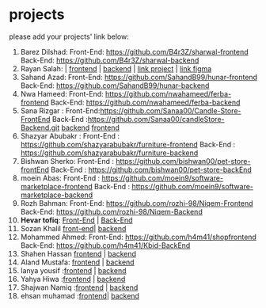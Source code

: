 # projects
please add your projects' link below:

1. Barez Dilshad:
Front-End: https://github.com/B4r3Z/sharwal-frontend
Back-End: https://github.com/B4r3Z/sharwal-backend
2. Rayan Salah:
| [frontend]( https://github.com/rayansalah11/Cars-Auto-frontend.git)
| [backend](https://github.com/rayansalah11/Cars-Auto-backend.git)
| [link project](https://main--charming-treacle-4bcbd5.netlify.app/) | [link figma](https://www.figma.com/file/nWALpMchmNeeJCgpTzGVCJ/bit?type=design&t=BezJZwyNWNIpuvMo-6) 
3. Sahand Azad:
Front-End: https://github.com/SahandB99/hunar-frontend
Back-End: https://github.com/SahandB99/hunar-backend
4. Nwa Hameed:
Front-End: https://github.com/nwahameed/ferba-frontend
Back-End: https://github.com/nwahameed/ferba-backend
6. Sana Rizgar :
Front-End:https://github.com/Sanaa00/Candle-Store-FrontEnd
Back-End :https://github.com/Sanaa00/candleStore-Backend.git
 [backend](https://candlesss.onrender.com/)
[frontend](https://candle-store.netlify.app/)
8. Shazyar Abubakr : 
Front-End : https://github.com/shazyarabubakr/furniture-frontend
Back-End : https://github.com/shazyarabubakr/furniture-backend
9. Bishwan Sherko:
Front-End : https://github.com/bishwan00/pet-store-frontEnd
Back-End : https://github.com/bishwan00/pet-store-backEnd
10. moein Abas:
Front-End : https://github.com/moein9/software-marketplace-frontend
Back-End : https://github.com/moein9/software-marketplace-backend
11. Rozh Bahman:
Front-End: https://github.com/rozhi-98/Niqem-Frontend
Back-End: https://github.com/rozhi-98/Niqem-Backend
12. **Hevar tofiq**:
   [Front-End](https://github.com/RageOfKurd/pallawan-frontend) |
   [Back-End](https://github.com/RageOfKurd/Fitness-Backend)
 13. Sozan Khalil [front-end](https://github.com/sozankhalil/asan-frontend)| [backend](https://github.com/sozankhalil/asan-backend)
 14.  Mohammed Ahmed:
Front-End: https://github.com/h4m41/shopfrontend
Back-End: https://github.com/h4m41/Kbid-BackEnd
15. Shahen Hassan [frontend](https://github.com/ShahenHassan/Frontend) | [backend](https://github.com/ShahenHassan/Backend)
16. Aland Mustafa: [frontend](https://github.com/Alaaaand/online-shopping-front-end.git) | [backend](https://github.com/Alaaaand/online-shopping-backend.git)
17. lanya yousif :[frontend](https://github.com/lanyayousif/makeup-skincare-Ecommerce-project.git) | [backend](https://github.com/lanyayousif/Ecommerce_backend.git)
18. Yahya Hiwa :[frontend](https://github.com/yahyahiwa3/bikra-ecommerce-website.git) | [backend](https://github.com/yahyahiwa3/Bikra-backend.git)
19. Shajwan Namiq :[frontend](https://github.com/Shajwan-Namiq/BazaryGawra-Frontend) | [backend](https://github.com/Shajwan-Namiq/BazaryGawra-Backend)
20. ehsan muhamad :[frontend](https://github.com/wecho12/Frontend)| [backend](https://github.com/wecho12/Frontend/tree/master/Backend)

 
